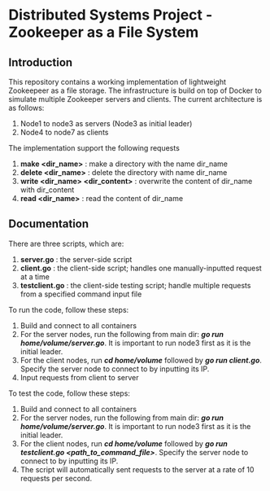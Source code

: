 
# Distributed Systems Project - Zookeeper as a File System

## Introduction
This repository contains a working implementation of lightweight Zookeepeer as a file storage. The infrastructure is build on top of Docker to simulate multiple Zookeeper servers and clients. The current architecture is as follows:
1. Node1 to node3 as servers (Node3 as initial leader)
2. Node4 to node7 as clients

The implementation support the following requests
1. **make <dir_name>**                  : make a directory with the name dir_name
2. **delete  <dir_name>**               : delete the directory with name dir_name
3. **write <dir_name> <dir_content>**   : overwrite the content of dir_name with dir_content 
4. **read <dir_name>**                  : read the content of dir_name

## Documentation
There are three scripts, which are:
1. **server.go**        : the server-side script
2. **client.go**     : the client-side script; handles one manually-inputted request at a time
3. **testclient.go**   : the client-side testing script; handle multiple requests from a specified command input file

To run the code, follow these steps:
1. Build and connect to all containers
2. For the server nodes, run the following from main dir: ***go run home/volume/server.go***. It is important to run node3 first as it is the initial leader.
3. For the client nodes, run ***cd home/volume*** followed by ***go run client.go***. Specify the server node to connect to by inputting its IP.
4. Input requests from client to server

To test the code, follow these steps:
1. Build and connect to all containers
2. For the server nodes, run the following from main dir: ***go run home/volume/server.go***. It is important to run node3 first as it is the initial leader.
3. For the client nodes, run ***cd home/volume*** followed by ***go run testclient.go <path_to_command_file>***. Specify the server node to connect to by inputting its IP.
4. The script will automatically sent requests to the server at a rate of 10 requests per second.


